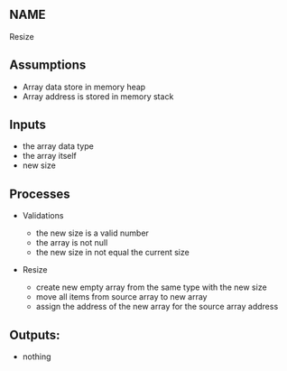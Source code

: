 ## NAME 
Resize

## Assumptions 
- Array data store in memory heap
- Array address is stored in memory stack

## Inputs 
- the array data type
- the array itself
- new size

## Processes 
- Validations 
  - the new size is a valid number
  - the array is not null
  - the new size in not equal the current size

- Resize
  - create new empty array from the same type with the new size
  - move all items from source array to new array
  - assign the address of the new array for the source array address

## Outputs:
 - nothing

